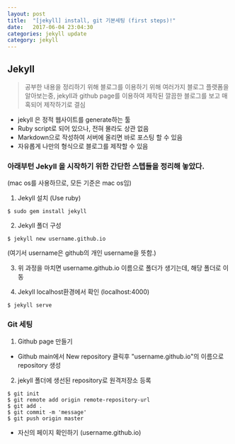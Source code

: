 ```yaml
---
layout: post
title:  "[jekyll] install, git 기본세팅 (first steps)!"
date:   2017-06-04 23:04:30
categories: jekyll update
category: jekyll
---
```

Jekyll
---------
>공부한 내용을 정리하기 위해 블로그를 이용하기 위해 여러가지 블로그 플랫폼을 알아보는중, jekyll과 github page를 이용하여 제작된 깔끔한 블로그를 보고 매혹되어 제작하기로 결심

* jekyll 은 정적 웹사이트를 generate하는 툴
* Ruby script로 되어 있으나, 전혀 몰라도 상관 없음
* Markdown으로 작성하여 서버에 올리면 바로 포스팅 할 수 있음
* 자유롭게 나만의 형식으로 블로그를 제작할 수 있음


### 아래부턴 Jekyll 을 시작하기 위한 간단한 스텝들을 정리해 놓았다.
(mac os를 사용하므로, 모든 기준은 mac os임)

1. Jekyll 설치 (Use ruby)
~~~~
$ sudo gem install jekyll
~~~~

2. Jekyll 폴더 구성
~~~~
$ jekyll new username.github.io
~~~~
(여기서 username은 github의 개인 username을 뜻함.)

3. 위 과정을 마치면 username.github.io 이름으로 폴더가 생기는데, 해당 폴더로 이동

4. Jekyll localhost환경에서 확인 (localhost:4000)
~~~~
$ jekyll serve
~~~~

### Git 세팅
 1. Github page 만들기
  * Github main에서 New repository 클릭후 "username.github.io"의 이름으로 repository 생성

 2. jekyll 폴더에 생선된 repository로 원격저장소 등록
~~~~
$ git init
$ git remote add origin remote-repository-url
$ git add .
$ git commit -m 'message'
$ git push origin master
~~~~


* 자신의 페이지 확인하기 (username.github.io)

